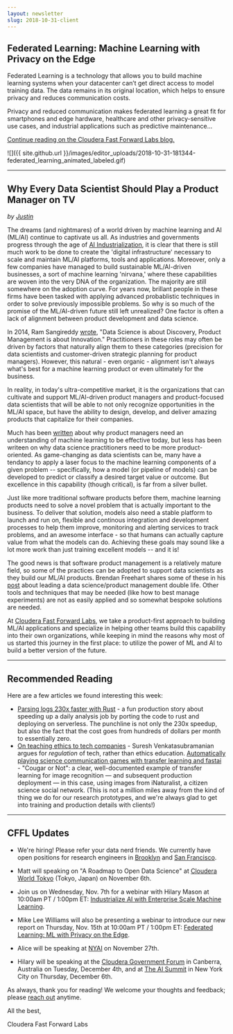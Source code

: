 ```yaml
---
layout: newsletter
slug: 2018-10-31-client
---
```


## Federated Learning: Machine Learning with Privacy on the Edge

Federated Learning is a technology that allows you to build machine learning systems when your datacenter can’t get direct access to model training data. The data remains in its original location, which helps to ensure privacy and reduces communication costs.

Privacy and reduced communication makes federated learning a great fit for smartphones and edge hardware, healthcare and other privacy-sensitive use cases, and industrial applications such as predictive maintenance... 

[Continue reading on the Cloudera Fast Forward Labs blog.](https://blog.fastforwardlabs.com/2018/10/29/federated-learning-machine-learning-with-privacy-on-the-edge.html)

![]({{ site.github.url }}/images/editor_uploads/2018-10-31-181344-federated_learning_animated_labeled.gif)

---

## Why Every Data Scientist Should Play a Product Manager on TV

_by [Justin](https://twitter.com/JustinJDN?lang=en)_

The dreams (and nightmares) of a world driven by machine learning and AI (ML/AI) continue to captivate us all.  As industries and governments progress through the age of [AI Industrialization](https://www.prnewswire.com/news-releases/cloudera-unveils-vision-for-industrialization-of-ai-at-gartner-symposium-itxpo-300732514.html), it is clear that there is still much work to be done to create the 'digital infrastructure' necessary to scale and maintain ML/AI platforms, tools and applications.  Moreover, only a few companies have managed to build sustainable ML/AI-driven businesses, a sort of machine learning 'nirvana,' where these capabilities are woven into the very DNA of the organization. The majority are still somewhere on the adoption curve.  For years now, brillant people in these firms have been tasked with applying advanced probablistic techniques in order to solve previously impossible problems.  So why is so much of the promise of the ML/AI-driven future still left unrealized?  One factor is often a lack of alignment between product development and data science.       

In 2014, Ram Sangireddy [wrote](https://www.linkedin.com/pulse/20141114214833-28715035-data-science-is-about-discovery-product-management-is-about-innovation/), "Data Science is about Discovery, Product Management is about Innovation."  Practitioners in these roles may often be driven by factors that naturally align them to these categories (precision for data scientists and customer-driven strategic planning for product managers).  However, this natural - even organic - alignment isn't always what's best for a machine learning product or even ultimately for the business.

In reality, in today's ultra-competitive market, it is the organizations that can cultivate and support ML/AI-driven product managers and product-focused data scientists that will be able to not only recognize opportunities in the ML/AI space, but have the ability to design, develop, and deliver amazing products that capitalize for their companies.  

Much has been [written](https://hackernoon.com/machine-learning-for-product-managers-ba9cf8724e57) about why product managers need an understanding of machine learning to be effective today, but less has been writeen on why data science practitioners need to be more product-oriented.  As game-changing as data scientists can be, many have a tendancy to apply a laser focus to the machine learning components of a given problem -- specifically, how a model (or pipeline of models) can be developed to predict or classify a desired target value or outcome.  But excellence in this capability (though critical), is far from a silver bullet.  

Just like more traditional software products before them, machine learning products need to solve a novel problem that is actually important to the business.  To deliver that solution, models also need a stable platform to launch and run on, flexible and continous integration and development processes to help them improve, monitoring and alerting services to track problems, and an awesome interface - so that humans can actually capture value from what the models can do.  Achieving these goals may sound like a lot more work than just training excellent models -- and it is!  

The good news is that software product management is a relatively mature field, so some of the practices can be adopted to support data scientists as they build our ML/AI products.  Brendan Freehart shares some of these in his [post](https://www.usermuse.com/blog/good-data-scientist-think-like-product-team/) about leading a data science/product management double life.  Other tools and techniques that may be needed (like how to best manage experiments) are not as easily applied and so somewhat bespoke solutions are needed.  

At [Cloudera Fast Forward Labs](https://www.cloudera.com/products/fast-forward-labs-research.html), we take a product-first approach to building ML/AI applications and specialize in helping other teams build this capability into their own organizations, while keeping in mind the reasons why most of us started this journey in the first place: to utilize the power of ML and AI to build a better version of the future.  

---

## Recommended Reading

Here are a few articles we found interesting this week:

* [Parsing logs 230x faster with Rust](https://andre.arko.net/2018/10/25/parsing-logs-230x-faster-with-rust/) - a fun production story about speeding up a daily analysis job by porting the code to rust and deploying on serverless. The punchline is not only the 230x speedup, but also the fact that the cost goes from hundreds of dollars per month to essentially zero.
* [On teaching ethics to tech companies](http://blog.geomblog.org/2018/10/on-teaching-ethics-to-tech-companies.html) - Suresh Venkatasubramanian argues for _regulation_ of tech, rather than ethics education.
[Automatically playing science communication games with transfer learning and fastai](https://simonwillison.net/2018/Oct/29/transfer-learning/) - "Cougar or Not": a clear, well-documented example of transfer learning for image recognition — and subsequent production deployment — in this case, using images from iNaturalist, a citizen science social network. (This is not a million miles away from the kind of thing we do for our research prototypes, and we're always glad to get into training and production details with clients!)

---

## CFFL Updates

* We're hiring! Please refer your data nerd friends. We currently have open positions for research engineers in [Brooklyn](https://cloudera.wd5.myworkdayjobs.com/External_Career/job/USNew-YorkBrooklyn/Research-Engineer-at-Cloudera-Fast-Forward-Labs_180950) and [San Francisco](https://cloudera.wd5.myworkdayjobs.com/External_Career/job/USA--California--San-Francisco/Research-Engineer-at-Cloudera-Fast-Forward-Labs_181051).

* Matt will speaking on "A Roadmap to Open Data Science" at [Cloudera World Tokyo](http://clouderaworldtokyo.com/2018/sE-04.html) (Tokyo, Japan) on November 6th.

* Join us on Wednesday, Nov. 7th for a webinar with Hilary Mason at 10:00am PT / 1:00pm ET: [Industrialize AI with Enterprise 
Scale Machine Learning](https://www.cloudera.com/more/events/webinars/industrialize_ai.html?src=FFL).

* Mike Lee Williams will also be presenting a webinar to introduce our new report on Thursday, Nov. 15th at 10:00am PT / 1:00pm ET: [Federated Learning: ML with Privacy on the Edge](https://www.cloudera.com/more/events/webinars/federated_learning.html?utm_medium=website&utm_source=organicsocial&utm_campaign=lfym&src=social&cid=70134000001XgDQ&utm_content=Federated_Learn_Organic_AMER_Webinar_2018-11-15).

* Alice will be speaking at [NYAI](https://www.nyai.co/) on November 27th.

* Hilary will be speaking at the [Cloudera Government Forum](https://events.publicsectornetwork.co/events/cloudera-government-forum-2018/) in Canberra, Australia on Tuesday, December 4th, and at [The AI Summit](https://theaisummit.com/newyork/) in New York City on Thursday, December 6th.

As always, thank you for reading!  We welcome your thoughts and feedback; please [reach out](mailto:cffl@cloudera.com) anytime.

All the best,

Cloudera Fast Forward Labs
